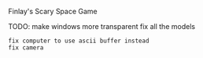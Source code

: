 Finlay's Scary Space Game

TODO:
	make windows more transparent
	fix all the models
	
	fix computer to use ascii buffer instead
	fix camera 
